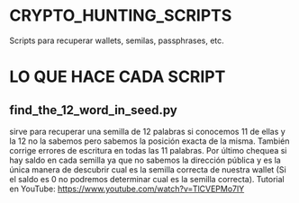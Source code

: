 # CRYPTO_HUNTING_SCRIPTS
Scripts para recuperar wallets, semilas, passphrases, etc.

# LO QUE HACE CADA SCRIPT

find_the_12_word_in_seed.py 
----------------------------
sirve para recuperar una semilla de 12 palabras si conocemos 11 de ellas y la 12 no la sabemos pero sabemos la posición exacta de la misma. También corrige errores de escritura en todas las 11 palabras. Por último chequea si hay saldo en cada semilla ya que no sabemos la dirección pública y es la única manera de descubrir cual es la semilla correcta de nuestra wallet (Si el saldo es 0 no podremos determinar cual es la semilla correcta).
Tutorial en YouTube: https://www.youtube.com/watch?v=TlCVEPMo7lY
